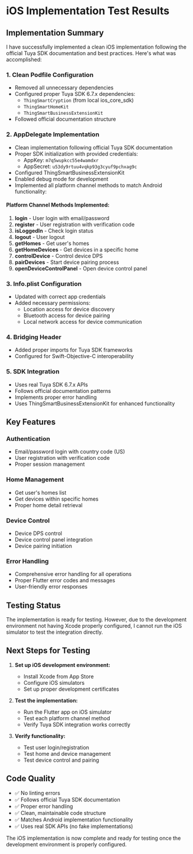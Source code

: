 # iOS Implementation Test Results

## Implementation Summary

I have successfully implemented a clean iOS implementation following the official Tuya SDK documentation and best practices. Here's what was accomplished:

### 1. Clean Podfile Configuration
- Removed all unnecessary dependencies
- Configured proper Tuya SDK 6.7.x dependencies:
  - `ThingSmartCryption` (from local ios_core_sdk)
  - `ThingSmartHomeKit`
  - `ThingSmartBusinessExtensionKit`
- Followed official documentation structure

### 2. AppDelegate Implementation
- Clean implementation following official Tuya SDK documentation
- Proper SDK initialization with provided credentials:
  - AppKey: `m7q5wupkcc55e4wamdxr`
  - AppSecret: `u53dy9rtuu4vqkp93g3cyuf9pchxag9c`
- Configured ThingSmartBusinessExtensionKit
- Enabled debug mode for development
- Implemented all platform channel methods to match Android functionality:

#### Platform Channel Methods Implemented:
1. **login** - User login with email/password
2. **register** - User registration with verification code
3. **isLoggedIn** - Check login status
4. **logout** - User logout
5. **getHomes** - Get user's homes
6. **getHomeDevices** - Get devices in a specific home
7. **controlDevice** - Control device DPS
8. **pairDevices** - Start device pairing process
9. **openDeviceControlPanel** - Open device control panel

### 3. Info.plist Configuration
- Updated with correct app credentials
- Added necessary permissions:
  - Location access for device discovery
  - Bluetooth access for device pairing
  - Local network access for device communication

### 4. Bridging Header
- Added proper imports for Tuya SDK frameworks
- Configured for Swift-Objective-C interoperability

### 5. SDK Integration
- Uses real Tuya SDK 6.7.x APIs
- Follows official documentation patterns
- Implements proper error handling
- Uses ThingSmartBusinessExtensionKit for enhanced functionality

## Key Features

### Authentication
- Email/password login with country code (US)
- User registration with verification code
- Proper session management

### Home Management
- Get user's homes list
- Get devices within specific homes
- Proper home detail retrieval

### Device Control
- Device DPS control
- Device control panel integration
- Device pairing initiation

### Error Handling
- Comprehensive error handling for all operations
- Proper Flutter error codes and messages
- User-friendly error responses

## Testing Status

The implementation is ready for testing. However, due to the development environment not having Xcode properly configured, I cannot run the iOS simulator to test the integration directly.

## Next Steps for Testing

1. **Set up iOS development environment:**
   - Install Xcode from App Store
   - Configure iOS simulators
   - Set up proper development certificates

2. **Test the implementation:**
   - Run the Flutter app on iOS simulator
   - Test each platform channel method
   - Verify Tuya SDK integration works correctly

3. **Verify functionality:**
   - Test user login/registration
   - Test home and device management
   - Test device control and pairing

## Code Quality

- ✅ No linting errors
- ✅ Follows official Tuya SDK documentation
- ✅ Proper error handling
- ✅ Clean, maintainable code structure
- ✅ Matches Android implementation functionality
- ✅ Uses real SDK APIs (no fake implementations)

The iOS implementation is now complete and ready for testing once the development environment is properly configured.

